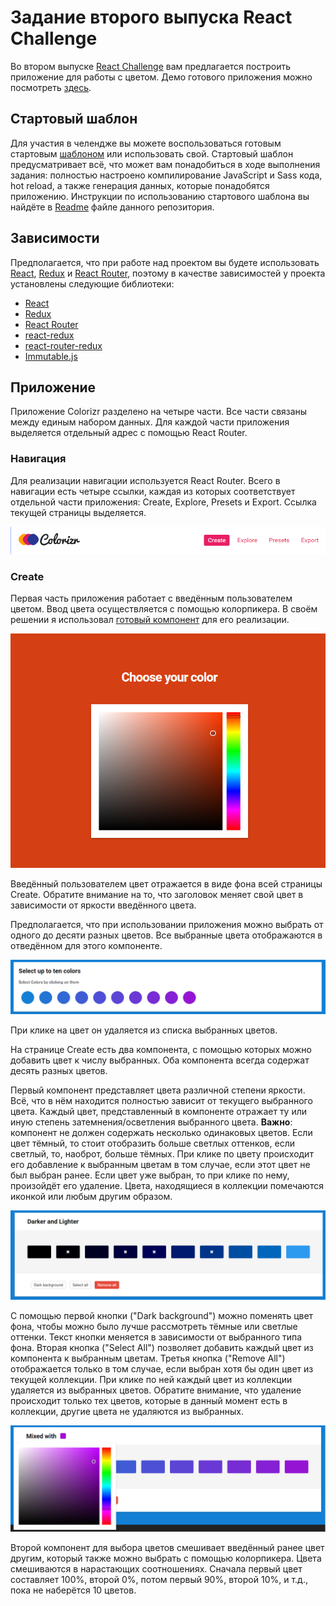 # Задание второго выпуска React Challenge
Во втором выпуске [React Challenge](https://github.com/rtivital/react-challenge-colorizr) вам предлагается построить приложение для работы с цветом. Демо готового приложения можно посмотреть [здесь](http://rtivital.github.io/react-challenge-colorizr/).

## Стартовый шаблон
Для участия в челендже вы можете воспользоваться готовым стартовым [шаблоном](https://github.com/rtivital/react-challenge-colorizr) или использовать свой. Стартовый шаблон предусматривает всё, что может вам понадобиться в ходе выполнения задания: полностью настроено компилирование JavaScript и Sass кода, hot reload, а также генерация данных, которые понадобятся приложению. Инструкции по использованию стартового шаблона вы найдёте в [Readme](./README.md) файле данного репозитория.

## Зависимости
Предполагается, что при работе над проектом вы будете использовать [React](https://github.com/facebook/react), [Redux](https://github.com/reactjs/redux) и [React Router](https://github.com/reactjs/react-router), поэтому в качестве зависимостей у проекта установлены следующие библиотеки:

* [React](https://github.com/facebook/react)
* [Redux](https://github.com/reactjs/redux)
* [React Router](https://github.com/reactjs/react-router)
* [react-redux](https://github.com/reactjs/react-redux)
* [react-router-redux](https://github.com/reactjs/react-router-redux)
* [Immutable.js](https://github.com/facebook/immutable-js/)

## Приложение
Приложение Colorizr разделено на четыре части. Все части связаны между единым набором данных. Для каждой части приложения выделяется отдельный адрес с помощью React Router.

### Навигация
Для реализации навигации используется React Router. Всего в навигации есть четыре ссылки, каждая из которых соответствует отдельной части приложения: Create, Explore, Presets и Export. Ссылка текущей страницы выделяется.

![Navigation](img/navigation.png)

### Create
Первая часть приложения работает с введённым пользователем цветом. Ввод цвета осуществляется с помощью колорпикера. В своём решении я использовал [готовый компонент](https://github.com/zippyui/react-color-picker) для его реализации.

![Color Picker](img/color-picker.png)

Введённый пользователем цвет отражается в виде фона всей страницы Create. Обратите внимание на то, что заголовок меняет свой цвет в зависимости от яркости введённого цвета.

Предполагается, что при использовании приложения можно выбрать от одного до десяти разных цветов. Все выбранные цвета отображаются в отведённом для этого компоненте.

![Selected Colors](img/selected.png)

При клике на цвет он удаляется из списка выбранных цветов.

На странице Create есть два компонента, с помощью которых можно добавить цвет к числу выбранных. Оба компонента всегда содержат десять разных цветов.

Первый компонент представляет цвета различной степени яркости. Всё, что в нём находится полностью зависит от текущего выбранного цвета. Каждый цвет, представленный в компоненте отражает ту или иную степень затемнения/осветления выбранного цвета. **Важно**: компонент не должен содержать несколько одинаковых цветов. Если цвет тёмный, то стоит отобразить больше светлых оттенков, если светлый, то, наоброт, больше тёмных. При клике по цвету происходит его добавление к выбранным цветам в том случае, если этот цвет не был выбран ранее. Если цвет уже выбран, то при клике по нему, произойдёт его удаление. Цвета, находящиеся в коллекции помечаются иконкой или любым другим образом.

![Darker and Lighter](img/darker-lighter.png)

С помощью первой кнопки ("Dark background") можно поменять цвет фона, чтобы можно было лучше рассмотреть тёмные или светлые оттенки. Текст кнопки меняется в зависимости от выбранного типа фона. Вторая кнопка ("Select All") позволяет добавить каждый цвет из компонента к выбранным цветам. Третья кнопка ("Remove All") отображается только в том случае, если выбран хотя бы один цвет из текущей коллекции. При клике по ней каждый цвет из коллекции удаляется из выбранных цветов. Обратите внимание, что удаление происходит только тех цветов, которые в данный момент есть в коллекции, другие цвета не удаляются из выбранных.

![Mixed](img/mixed.png) 

Второй компонент для выбора цветов смешивает введённый ранее цвет другим, который также можно выбрать с помощью колорпикера. Цвета смешиваются в нарастающих соотношениях. Сначала первый цвет составляет 100%, второй 0%, потом первый 90%, второй 10%, и т.д., пока не наберётся 10 цветов.
